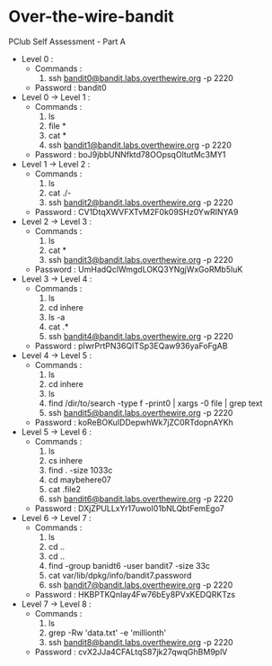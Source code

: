 # Over-the-wire-bandit
PClub Self Assessment - Part A

- Level 0 :
  - Commands :
    1. ssh bandit0@bandit.labs.overthewire.org -p 2220
  - Password : bandit0
- Level  0 -> Level 1 :
  - Commands :
    1. ls
    1. file *
    1. cat *
    1. ssh bandit1@bandit.labs.overthewire.org -p 2220
  - Password : boJ9jbbUNNfktd78OOpsqOltutMc3MY1
- Level 1 -> Level 2 :
  - Commands :
    1. ls
    2. cat ./-
    1. ssh bandit2@bandit.labs.overthewire.org -p 2220
  - Password : CV1DtqXWVFXTvM2F0k09SHz0YwRINYA9
- Level 2 -> Level 3 :
  - Commands :
    1. ls
    2. cat *
    3. ssh bandit3@bandit.labs.overthewire.org -p 2220
  - Password : UmHadQclWmgdLOKQ3YNgjWxGoRMb5luK
- Level 3 -> Level 4 :
  - Commands :
    1. ls
    2. cd inhere
    3. ls -a
    4. cat .*
    5. ssh bandit4@bandit.labs.overthewire.org -p 2220
  - Password : pIwrPrtPN36QITSp3EQaw936yaFoFgAB
- Level 4 -> Level 5 :
  - Commands :
    1. ls
    2. cd inhere
    3. ls
    4. find /dir/to/search -type f -print0 | xargs -0 file | grep text
    5. ssh bandit5@bandit.labs.overthewire.org -p 2220
  - Password : koReBOKuIDDepwhWk7jZC0RTdopnAYKh
- Level 5 -> Level 6 :
  - Commands :
    1. ls
    2. cs inhere
    3. find . -size 1033c
    4. cd maybehere07
    5. cat .file2
    6. ssh bandit6@bandit.labs.overthewire.org -p 2220
  - Password : DXjZPULLxYr17uwoI01bNLQbtFemEgo7
- Level 6 -> Level 7 :
  - Commands :
    1. ls
    2. cd ..
    3. cd ..
    4. find -group banidt6 -user bandit7 -size 33c
    5. cat var/lib/dpkg/info/bandit7.password
    6. ssh bandit7@bandit.labs.overthewire.org -p 2220
  - Password : HKBPTKQnIay4Fw76bEy8PVxKEDQRKTzs
- Level 7 -> Level 8 :
  - Commands :
    1. ls
    2. grep -Rw 'data.txt' -e 'millionth'
    3. ssh bandit8@bandit.labs.overthewire.org -p 2220
  - Password : cvX2JJa4CFALtqS87jk27qwqGhBM9plV
 
